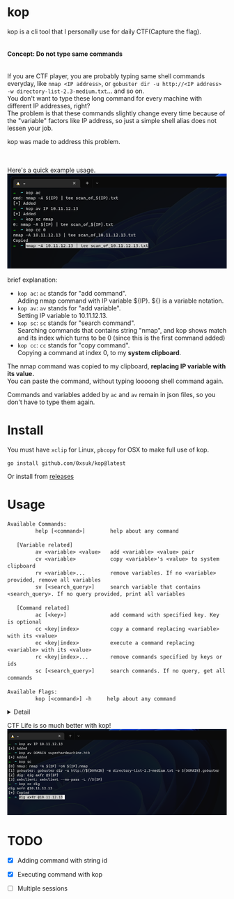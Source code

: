 # kop
kop is a cli tool that I personally use for daily CTF(Capture the flag). 
<br/><br/><br/>
**Concept: Do not type same commands**
<br/><br/><br/>
If you are CTF player, you are probably typing same shell commands everyday, like `nmap <IP address>`, or `gobuster dir -u http://<IP address> -w directory-list-2.3-medium.txt`... and so on.  
You don't want to type these long command for every machine with different IP addresses, right?  
The problem is that these commands slightly change every time because of the "variable" factors like IP address, so just a simple shell alias does not lessen your job.  

kop was made to address this problem. 

<br/><br/>
Here's a quick example usage.  
![image](https://github.com/0xsuk/kop/blob/main/.github/example1.png)    
  
brief explanation:  
- `kop ac`: `ac` stands for "add command".   
Adding nmap command with IP variable ${IP}.  ${} is a variable notation.    
- `kop av`: `av` stands for "add variable".    
Setting IP variable to 10.11.12.13.
- `kop sc`: `sc` stands for "search command".   
Searching commands that contains string "nmap", and kop shows match and its index which turns to be 0 (since this is the first command added)
- `kop cc`: `cc` stands for "copy command".   
Copying a command at index 0, to my **system clipboard**.  

The nmap command was copied to my clipboard, **replacing IP variable with its value.**  
You can paste the command, without typing loooong shell command again.

Commands and variables added by `ac` and `av` remain in json files, so you don't have to type them again.  

# Install
You must have `xclip` for Linux, `pbcopy` for OSX to make full use of kop.  
```
go install github.com/0xsuk/kop@latest
```

Or install from [releases](https://github.com/0xsuk/kop/releases)

# Usage

```
Available Commands:
         help [<command>]        help about any command

   [Variable related]
         av <variable> <value>   add <variable> <value> pair
         cv <variable>           copy <variable>'s <value> to system clipboard
         rv <variable>...        remove variables. If no <variable> provided, remove all variables
         sv [<search_query>]     search variable that contains <search_query>. If no query provided, print all variables

   [Command related]
         ac [<key>]              add command with specified key. Key is optional
         cc <key|index>          copy a command replacing <variable> with its <value>
         ec <key|index>          execute a command replacing <variable> with its <value>
         rc <key|index>...       remove commands specified by keys or ids
         sc [<search_query>]     search commands. If no query, get all commands

Available Flags:
         kop [<command>] -h     help about any command
```

<details>
<summary>Detail</summary>
  <li> &lt;key&gt;: Key is a string id that can be used as an argument to specify a command.  </li>
 <li> &lt;key|index&gt;: Key or Index. Index is an index of a command. All commands are assigned an index when added with `kop ac`, no matter &lt;key&gt; is provided or not. Check indexes of commands by `kop sc`.  
  </li>
</details>

CTF Life is so much better with kop!  
![image](https://github.com/0xsuk/kop/blob/main/.github/example3.png)  

# TODO
- [x] Adding command with string id
- [x] Executing command with kop
- [ ] Multiple sessions 

